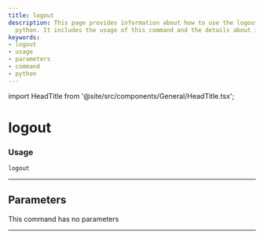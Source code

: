 ```yaml
---
title: logout
description: This page provides information about how to use the logout command in
  python. It includes the usage of this command and the details about its parameters.
keywords:
- logout
- usage
- parameters
- command
- python
---
```


import HeadTitle from '@site/src/components/General/HeadTitle.tsx';

<HeadTitle title="logout - Degiro - Brokers - Portfolio - Reference | OpenBB Terminal Docs" />

# logout



### Usage

```python
logout
```

---

## Parameters

This command has no parameters


---
